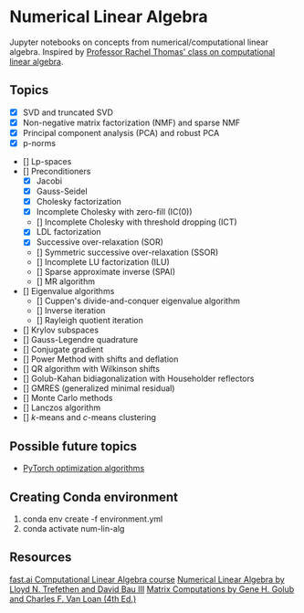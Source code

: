 # Numerical Linear Algebra
Jupyter notebooks on concepts from numerical/computational linear algebra.
Inspired by [Professor Rachel Thomas' class on computational linear algebra](https://www.youtube.com/playlist?list=PLtmWHNX-gukIc92m1K0P6bIOnZb-mg0hY).

## Topics
- [x] SVD and truncated SVD
- [x] Non-negative matrix factorization (NMF) and sparse NMF
- [x] Principal component analysis (PCA) and robust PCA
- [x] p-norms
- [] Lp-spaces
- [] Preconditioners
  - [x] Jacobi
  - [x] Gauss-Seidel
  - [x] Cholesky factorization
  - [x] Incomplete Cholesky with zero-fill (IC(0))
  - [] Incomplete Cholesky with threshold dropping (ICT)
  - [x] LDL factorization
  - [x] Successive over-relaxation (SOR)
  - [] Symmetric successive over-relaxation (SSOR)
  - [] Incomplete LU factorization (ILU)
  - [] Sparse approximate inverse (SPAI)
  - [] MR algorithm
- [] Eigenvalue algorithms
  - [] Cuppen's divide-and-conquer eigenvalue algorithm
  - [] Inverse iteration
  - [] Rayleigh quotient iteration
- [] Krylov subspaces
- [] Gauss-Legendre quadrature
- [] Conjugate gradient
- [] Power Method with shifts and deflation
- [] QR algorithm with Wilkinson shifts
- [] Golub-Kahan bidiagonalization with Householder reflectors
- [] GMRES (generalized minimal residual)
- [] Monte Carlo methods
- [] Lanczos algorithm
- [] *k*-means and *c*-means clustering

## Possible future topics
  * [PyTorch optimization algorithms](https://pytorch.org/docs/stable/optim.html)

## Creating Conda environment
1. conda env create -f environment.yml
2. conda activate num-lin-alg

## Resources
[fast.ai Computational Linear Algebra course](https://www.fast.ai/2017/07/17/num-lin-alg/)
[Numerical Linear Algebra by Lloyd N. Trefethen and David Bau III](https://www.amazon.com/Numerical-Linear-Algebra-Lloyd-Trefethen/dp/0898713617)
[Matrix Computations by Gene H. Golub and Charles F. Van Loan (4th Ed.)](https://www.amazon.com/Computations-Hopkins-Studies-Mathematical-Sciences/dp/1421407949)
